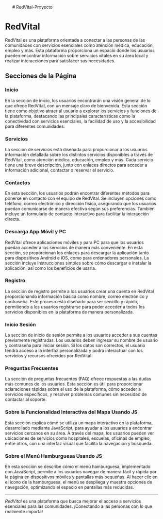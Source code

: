 &nbsp;&nbsp;&nbsp;&nbsp;&nbsp;&nbsp;# RedVital-Proyecto

# RedVital

RedVital es una plataforma orientada a conectar a las personas de las comunidades con servicios esenciales como atención médica, educación, empleo y más. Esta plataforma proporciona un espacio donde los usuarios pueden encontrar información sobre servicios vitales en su área local y realizar interacciones para satisfacer sus necesidades.

## Secciones de la Página

### **Inicio**
En la sección de inicio, los usuarios encontrarán una visión general de lo que ofrece RedVital, con un mensaje claro de bienvenida. Esta sección tiene como objetivo atraer al usuario a explorar los servicios y funciones de la plataforma, destacando las principales características como la conectividad con servicios esenciales, la facilidad de uso y la accesibilidad para diferentes comunidades.

### **Servicios**
La sección de servicios está diseñada para proporcionar a los usuarios información detallada sobre los distintos servicios disponibles a través de RedVital, como atención médica, educación, empleo y más. Cada servicio tiene una breve descripción, junto con enlaces directos para acceder a información adicional, contactar o reservar el servicio.

### **Contactos**
En esta sección, los usuarios podrán encontrar diferentes métodos para ponerse en contacto con el equipo de RedVital. Se incluyen opciones como teléfono, correo electrónico y dirección física, asegurando que los usuarios puedan comunicarse de manera efectiva según sus preferencias. También incluye un formulario de contacto interactivo para facilitar la interacción directa.

### **Descarga App Móvil y PC**
RedVital ofrece aplicaciones móviles y para PC para que los usuarios puedan acceder a los servicios de manera más conveniente. En esta sección, se proporcionan los enlaces para descargar la aplicación tanto para dispositivos Android e iOS, como para ordenadores personales. La sección incluye instrucciones simples sobre cómo descargar e instalar la aplicación, así como los beneficios de usarla.

### **Registro**
La sección de registro permite a los usuarios crear una cuenta en RedVital proporcionando información básica como nombre, correo electrónico y contraseña. Este proceso está diseñado para ser sencillo y rápido, permitiendo a los usuarios registrarse para poder acceder a todos los servicios disponibles en la plataforma de manera personalizada.

### **Inicio Sesión**
La sección de inicio de sesión permite a los usuarios acceder a sus cuentas previamente registradas. Los usuarios deben ingresar su nombre de usuario y contraseña para iniciar sesión. Si los datos son correctos, el usuario tendrá acceso a la interfaz personalizada y podrá interactuar con los servicios y recursos ofrecidos por RedVital.

### **Preguntas Frecuentes**
La sección de preguntas frecuentes (FAQ) ofrece respuestas a las dudas más comunes de los usuarios. Esta sección es útil para proporcionar aclaraciones rápidas sobre el uso de la plataforma, cómo acceder a servicios específicos, y resolver problemas comunes sin necesidad de contactar al soporte.

### **Sobre la Funcionalidad Interactiva del Mapa Usando JS**
Esta sección explica cómo se utiliza un mapa interactivo en la plataforma, desarrollado mediante JavaScript, para ayudar a los usuarios a encontrar servicios cercanos en su área. A través del mapa, los usuarios pueden ver ubicaciones de servicios como hospitales, escuelas, oficinas de empleo, entre otros, con una interfaz visual que facilita la navegación y búsqueda.

### **Sobre el Menú Hamburguesa Usando JS**
En esta sección se describe cómo el menú hamburguesa, implementado con JavaScript, permite a los usuarios navegar de manera fácil y rápida por la página en dispositivos móviles y pantallas más pequeñas. Al hacer clic en el ícono de la hamburguesa, el menú se despliega y muestra opciones de navegación, optimizando el espacio en pantallas más reducidas.

---

*RedVital* es una plataforma que busca mejorar el acceso a servicios esenciales para las comunidades. ¡Conectando a las personas con lo que realmente importa!
